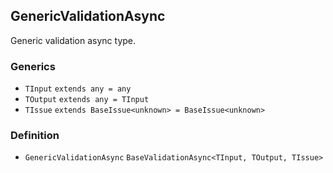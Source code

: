 GenericValidationAsync
----------------------

Generic validation async type.

### Generics

*   `TInput` `extends any = any`
*   `TOutput` `extends any = TInput`
*   `TIssue` `extends BaseIssue<unknown> = BaseIssue<unknown>`

### Definition

*   `GenericValidationAsync` `BaseValidationAsync<TInput, TOutput, TIssue>`